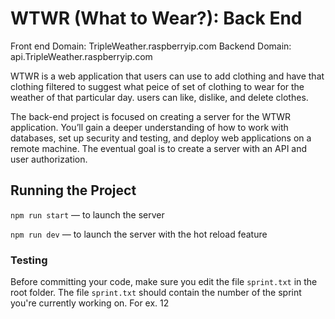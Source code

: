 # WTWR (What to Wear?): Back End

Front end Domain: TripleWeather.raspberryip.com
Backend Domain: api.TripleWeather.raspberryip.com

WTWR is a web application that users can use to add clothing and have that clothing filtered to suggest what peice of set of clothing to wear for the weather of that particular day. users can like, dislike, and delete clothes.

The back-end project is focused on creating a server for the WTWR application. You’ll gain a deeper understanding of how to work with databases, set up security and testing, and deploy web applications on a remote machine. The eventual goal is to create a server with an API and user authorization.

## Running the Project

`npm run start` — to launch the server

`npm run dev` — to launch the server with the hot reload feature

### Testing

Before committing your code, make sure you edit the file `sprint.txt` in the root folder. The file `sprint.txt` should contain the number of the sprint you're currently working on. For ex. 12
